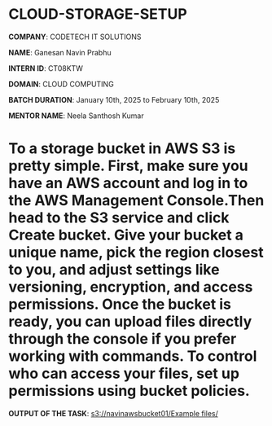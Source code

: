  # CLOUD-STORAGE-SETUP

 **COMPANY**: CODETECH IT SOLUTIONS

 **NAME**:   Ganesan Navin Prabhu

 **INTERN ID**: CT08KTW

 **DOMAIN**: CLOUD COMPUTING

**BATCH DURATION**:  January 10th, 2025 to February 10th, 2025

**MENTOR NAME**: Neela Santhosh Kumar 

# To a storage bucket in AWS S3 is pretty simple. First, make sure you have an AWS account and log in to the AWS Management Console.Then head to the S3 service and click Create bucket. Give your bucket a unique name, pick the region closest to you, and adjust settings like versioning, encryption, and access permissions. Once the bucket is ready, you can upload files directly through the console if you prefer working with commands. To control who can access your files, set up permissions using bucket policies.

**OUTPUT OF THE TASK**: [s3://navinawsbucket01/Example files/](https://ap-southeast-1.console.aws.amazon.com/s3/buckets/navinawsbucket01?region=ap-southeast-1&bucketType=general&tab=objects)

